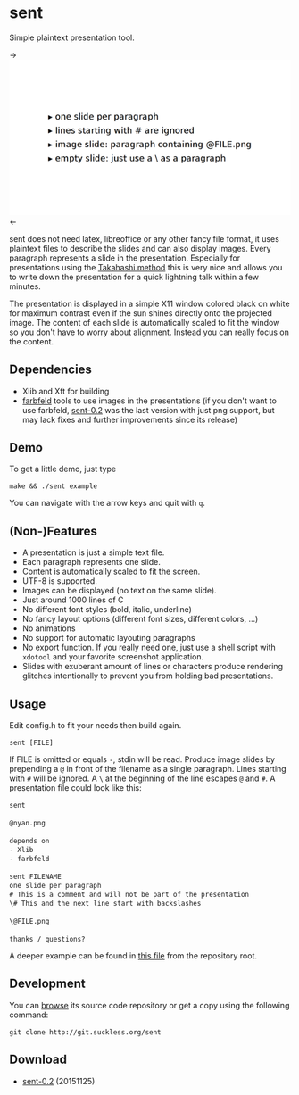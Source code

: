 sent
====

Simple plaintext presentation tool.

->[![Screenshot of sent](sent-bullets-s.png)](sent-bullets.png)<-

sent does not need latex, libreoffice or any other fancy file format, it uses
plaintext files to describe the slides and can also display images. Every
paragraph represents a slide in the presentation. Especially for presentations
using the [Takahashi method](https://en.wikipedia.org/wiki/Takahashi_method)
this is very nice and allows you to write down the presentation for a quick
lightning talk within a few minutes.

The presentation is displayed in a simple X11 window colored black on white for
maximum contrast even if the sun shines directly onto the projected image. The
content of each slide is automatically scaled to fit the window so you don't
have to worry about alignment. Instead you can really focus on the content.

Dependencies
------------

* Xlib and Xft for building
* [farbfeld](http://tools.suckless.org/farbfeld/) tools to use images in the
  presentations (if you don't want to use farbfeld,
  [sent-0.2](http://dl.suckless.org/tools/sent-0.2.tar.gz) was the last version
  with just png support, but may lack fixes and further improvements since its
  release)

Demo
----

To get a little demo, just type

	make && ./sent example

You can navigate with the arrow keys and quit with `q`.

(Non-)Features
--------------

* A presentation is just a simple text file.
* Each paragraph represents one slide.
* Content is automatically scaled to fit the screen.
* UTF-8 is supported.
* Images can be displayed (no text on the same slide).
* Just around 1000 lines of C
* No different font styles (bold, italic, underline)
* No fancy layout options (different font sizes, different colors, …)
* No animations
* No support for automatic layouting paragraphs
* No export function. If you really need one, just use a shell script with
  `xdotool` and your favorite screenshot application.
* Slides with exuberant amount of lines or characters produce rendering glitches
  intentionally to prevent you from holding bad presentations.

Usage
-----

Edit config.h to fit your needs then build again.

	sent [FILE]

If FILE is omitted or equals `-`, stdin will be read. Produce image slides by
prepending a `@` in front of the filename as a single paragraph. Lines starting
with `#` will be ignored. A `\` at the beginning of the line escapes `@` and
`#`. A presentation file could look like this:

	sent
	
	@nyan.png
	
	depends on
	- Xlib
	- farbfeld
	
	sent FILENAME
	one slide per paragraph
	# This is a comment and will not be part of the presentation
	\# This and the next line start with backslashes
	
	\@FILE.png
	
	thanks / questions?

A deeper example can be found in [this
file](http://git.suckless.org/sent/tree/example) from the repository root.

Development
-----------

You can [browse](http://git.suckless.org/sent) its source code repository
or get a copy using the following command:

	git clone http://git.suckless.org/sent

Download
--------

* [sent-0.2](http://dl.suckless.org/tools/sent-0.2.tar.gz) (20151125)
